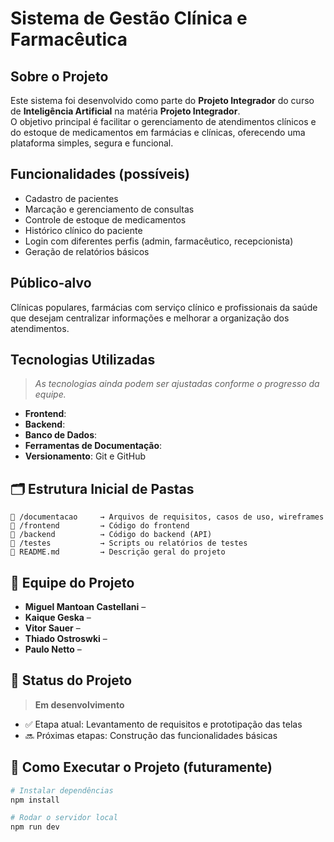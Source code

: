 # Sistema de Gestão Clínica e Farmacêutica

## Sobre o Projeto
Este sistema foi desenvolvido como parte do **Projeto Integrador** do curso de **Inteligência Artificial** na matéria **Projeto Integrador**.  
O objetivo principal é facilitar o gerenciamento de atendimentos clínicos e do estoque de medicamentos em farmácias e clínicas, oferecendo uma plataforma simples, segura e funcional.

## Funcionalidades (possíveis)
- Cadastro de pacientes
- Marcação e gerenciamento de consultas
- Controle de estoque de medicamentos
- Histórico clínico do paciente
- Login com diferentes perfis (admin, farmacêutico, recepcionista)
- Geração de relatórios básicos

## Público-alvo
Clínicas populares, farmácias com serviço clínico e profissionais da saúde que desejam centralizar informações e melhorar a organização dos atendimentos.

## Tecnologias Utilizadas
> *As tecnologias ainda podem ser ajustadas conforme o progresso da equipe.*

- **Frontend**:
- **Backend**:
- **Banco de Dados**:
- **Ferramentas de Documentação**:
- **Versionamento**: Git e GitHub

## 🗂️ Estrutura Inicial de Pastas

```
📁 /documentacao     → Arquivos de requisitos, casos de uso, wireframes  
📁 /frontend         → Código do frontend  
📁 /backend          → Código do backend (API)  
📁 /testes           → Scripts ou relatórios de testes  
📄 README.md         → Descrição geral do projeto
```

## 👥 Equipe do Projeto
- **Miguel Mantoan Castellani** –
- **Kaique Geska** – 
- **Vitor Sauer** –
- **Thiado Ostroswki** –
- **Paulo Netto** –

## 🚧 Status do Projeto
> **Em desenvolvimento**

- ✅ Etapa atual: Levantamento de requisitos e prototipação das telas  
- 🔜 Próximas etapas: Construção das funcionalidades básicas

## 🧪 Como Executar o Projeto (futuramente)

```bash
# Instalar dependências
npm install

# Rodar o servidor local
npm run dev
```

